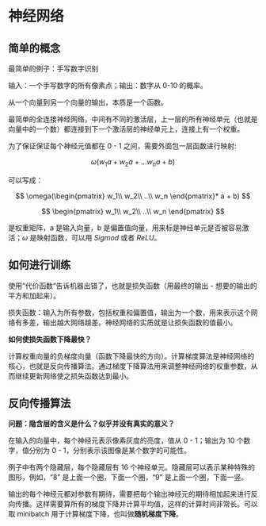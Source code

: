 # 神经网络

## 简单的概念

最简单的例子：手写数字识别

输入：一个手写数字的所有像素点；输出：数字从 0-10 的概率。

从一个向量到另一个向量的输出，本质是一个函数。

最简单的全连接神经网络，中间有不同的激活层，上一层的所有神经单元（也就是向量中的一个数）都连接到下一个激活层的神经单元上，连接上有一个权重。

为了保证保证每个神经元值都在 0 - 1 之间，需要外面包一层函数进行映射:

$$
\omega(w_1a + w_2a + ... w_na + b)
$$

可以写成：

$$
\omega(\begin{pmatrix}
w_1\\
w_2\\
..\\
w_n
\end{pmatrix}* a + b)
$$

$$
\begin{pmatrix}
w_1\\
w_2\\
..\\
w_n
\end{pmatrix}
$$

是权重矩阵，a 是输入向量，b 是偏置值向量，用来标是神经单元是否被容易激活；$\omega$ 是映射函数，可以用 $Sigmod$  或者 $ReLU$。

## 如何进行训练

使用“代价函数”告诉机器出错了，也就是损失函数（用最终的输出 - 想要的输出的平方和加起来）。

损失函数：输入为所有参数，包括权重和偏置值，输出为一个数，用来表示这个网络有多差，输出越大网络越差。神经网络的实质就是让损失函数的值最小。

**如何使损失函数下降最快？**

计算权重向量的负梯度向量（函数下降最快的方向）。计算梯度算法是神经网络的核心，也就是反向传播算法。通过梯度下降算法用来调整神经网络的权重参数，从而继续更新网络使之损失函数达到最小。

## 反向传播算法

**问题：隐含层的含义是什么？似乎并没有真实的意义？**

在输入的向量中，每个神经元表示像素灰度的亮度，值从 0 - 1；输出为 10 个数字，值分别为 0 - 1，分别表示该图像是某个数字的可能性。

例子中有两个隐藏层，每个隐藏层有 16 个神经单元。隐藏层可以表示某种特殊的图形，例如，“8” 是上面一个圈，下面一个圈，“9” 是上面一个圈，下面一竖。



输出的每个神经元都对参数有期待，需要把每个输出神经元的期待相加起来进行反向传播。这样需要算所有的梯度下降并计算平均值，这样的计算时间非常长。可以取 minibatch 用于计算梯度下降，也叫做**随机梯度下降**。




